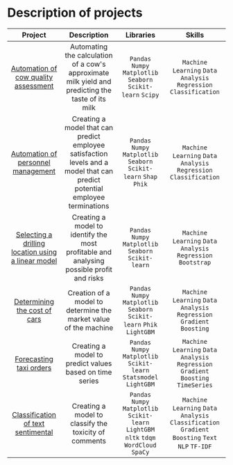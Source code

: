 # Description of projects

| **Project**  | **Description**  | **Libraries** | **Skills** |
| :----------: | :-----------: | :-----: | :---------: |
| [Automation of cow quality assessment](https://github.com/inskyeee/Data_science/blob/main/01%20Automation%20of%20cow%20quality%20assessment.ipynb)    | Automating the calculation of a cow's approximate milk yield and predicting the taste of its milk | `Pandas` `Numpy` `Matplotlib` `Seaborn` `Scikit-learn` `Scipy` | `Machine Learning` `Data Analysis` `Regression` `Classification`|
| [Automation of personnel management](https://github.com/inskyeee/Data_science/blob/main/02%20Automation%20of%20personnel%20management.ipynb)     | Creating a model that can predict employee satisfaction levels and a model that can predict potential employee terminations | `Pandas` `Numpy` `Matplotlib` `Seaborn` `Scikit-learn` `Shap` `Phik` | `Machine Learning` `Data Analysis` `Regression` `Classification`|
| [Selecting a drilling location using a linear model](https://github.com/inskyeee/Data_science/blob/main/03%20Selecting%20a%20drilling%20location%20using%20a%20linear%20model.ipynb)| Creating a model to identify the most profitable and analysing possible profit and risks | `Pandas` `Numpy` `Matplotlib` `Seaborn` `Scikit-learn` | `Machine Learning` `Data Analysis` `Regression` `Bootstrap` |
| [Determining the cost of cars](https://github.com/inskyeee/Data_science/blob/main/04%20Determining%20the%20cost%20of%20cars.ipynb) | Creation of a model to determine the market value of the machine   | `Pandas` `Numpy` `Matplotlib` `Seaborn` `Scikit-learn` `Phik` `LightGBM` | `Machine Learning`  `Data Analysis` `Regression` `Gradient Boosting` |
| [Forecasting taxi orders](https://github.com/inskyeee/Data_science/blob/main/05%20Forecasting%20taxi%20orders.ipynb) | Creating a model to predict values based on time series | `Pandas` `Numpy` `Matplotlib` `Scikit-learn` `Statsmodel` `LightGBM` | `Machine Learning`  `Data Analysis` `Regression` `Gradient Boosting` `TimeSeries` |
| [Classification of text sentimental](https://github.com/inskyeee/Data_science/blob/main/06%20Classification%20of%20text%20sentimental.ipynb) | Creating a model to classify the toxicity of comments | `Pandas` `Numpy` `Matplotlib` `Scikit-learn` `LightGBM` `nltk` `tdqm`  `WordCloud` `SpaCy`| `Machine Learning`  `Data Analysis` `Classification` `Gradient Boosting` `Text` `NLP` `TF-IDF`|